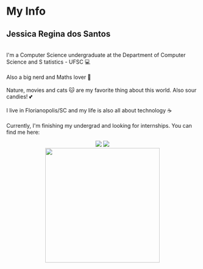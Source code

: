 # My Info

## Jessica Regina dos Santos

<br>I'm a Computer Science undergraduate at the Department of Computer Science and S tatistics - UFSC  💻<br>
<br>Also a big nerd and Maths lover 📖<br>
<br>Nature, movies and cats 🐱 are my favorite thing about this world. Also sour candies! 💕<br>
<br>I live in Florianopolis/SC and my life is also all about technology ☕<br>
<br>Currently, I'm finishing my undergrad and looking for internships. You can find me here:<br>

<div align="center"> <a href="https://www.instagram.com/jessicaregds/"><img src="https://img.shields.io/badge/-Instagram-%23E4405F?style=for-the-badge&logo=instagram&logoColor=white"/></a> <a href="https://www.linkedin.com/in/jessica-regina-dos-santos-aa7667142/"><img src="https://img.shields.io/badge/-LinkedIn-%230077B5?style=for-the-badge&logo=linkedin&logoColor=white"/></a> </div>

<div align="center"> <img src="https://i.pinimg.com/originals/bb/34/01/bb34017e0cd6eeaff3e785b60a8ff59f.gif" width="300"/> </div>
